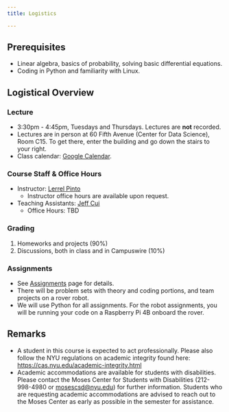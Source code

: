 ```yaml
---
title: Logistics

---
```

## Prerequisites
- Linear algebra, basics of probability, solving basic differential equations.
- Coding in Python and familiarity with Linux.

## Logistical Overview

### Lecture
- 3:30pm - 4:45pm, Tuesdays and Thursdays. Lectures are **not** recorded.
- Lectures are in person at 60 Fifth Avenue (Center for Data Science), Room C15. To get there, enter the building and go down the stairs to your right.
- Class calendar: [Google Calendar](https://calendar.google.com/calendar/u/0?cid=Y18yZjYyYTEyY2Y0YTRjZjdlZjU4NjI4NmY4YTUxMzdkZmU2OWJiZjgyMzRiNjJiNGQyMGU3MWI5ZTY2NjhmOTExQGdyb3VwLmNhbGVuZGFyLmdvb2dsZS5jb20).

### Course Staff & Office Hours
- Instructor: [Lerrel Pinto](https://www.lerrelpinto.com/)
  - Instructor office hours are available upon request.
- Teaching Assistants: [Jeff Cui](https://jeffcui.com/)
  - Office Hours: TBD

### Grading
1. Homeworks and projects (90%)
2. Discussions, both in class and in Campuswire (10%)

### Assignments
- See [Assignments](/assignments) page for details.
- There will be problem sets with theory and coding portions, and team projects on a rover robot.
- We will use Python for all assignments. For the robot assignments, you will be running your code on a Raspberry Pi 4B onboard the rover.

## Remarks
- A student in this course is expected to act professionally. Please also follow the NYU regulations on academic integrity found here: https://cas.nyu.edu/academic-integrity.html
- Academic accommodations are available for students with disabilities. Please contact the Moses Center for Students with Disabilities (212-998-4980 or mosescsd@nyu.edu) for further information. Students who are requesting academic accommodations are advised to reach out to the Moses Center as early as possible in the semester for assistance.
